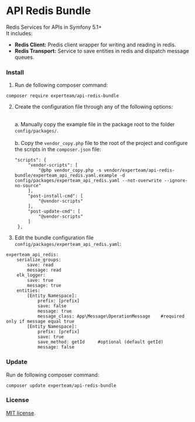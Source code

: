 API Redis Bundle
=

Redis Services for APIs in Symfony 5.1+ <br>
It includes:
   - <b>Redis Client:</b> Predis client wrapper for writing and reading in redis.
   - <b>Redis Transport:</b> Service to save entities in redis and dispatch message queues.

### Install

1. Run de following composer command: <br>
```
composer require experteam/api-redis-bundle
```

2. Create the configuration file through any of the following options: <br><br>
   
    a. Manually copy the example file in the package root to the folder `config/packages/`. <br><br>
    b. Copy the `vendor_copy.php` file to the root of the project and configure the scripts in the `composer.json` file:
   ```
   "scripts": {
        "vendor-scripts": [
            "@php vendor_copy.php -s vendor/experteam/api-redis-bundle/experteam_api_redis.yaml.example -d config/packages/experteam_api_redis.yaml --not-overwrite --ignore-no-source"
        ],
        "post-install-cmd": [
            "@vendor-scripts"
        ],
        "post-update-cmd": [
            "@vendor-scripts"
        ]
    },
   ```

3. Edit the bundle configuration file `config/packages/experteam_api_redis.yaml`: <br>
```
experteam_api_redis:
    serialize_groups:
        save: read
        message: read
    elk_logger:
        save: true
        message: true
    entities:
        [Entity Namespace]:
            prefix: [prefix]
            save: false
            message: true
            message_class: App\Message\OperationMessage    #required only if message equal true
        [Entity Namespace]:
            prefix: [prefix]
            save: true
            save_method: getId     #optional (default getId)
            message: false
```

### Update

Run de following composer command: <br>
```
composer update experteam/api-redis-bundle
```


### License 
[MIT license](https://opensource.org/licenses/MIT).
